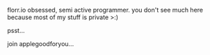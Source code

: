 florr.io obsessed, semi active programmer. 
you don't see much here because most of my stuff is private >:)












psst...




















join applegoodforyou...

<!---
EricYuan26/EricYuan26 is a ✨ special ✨ repository because its `README.md` (this file) appears on your GitHub profile.
You can click the Preview link to take a look at your changes.
--->

